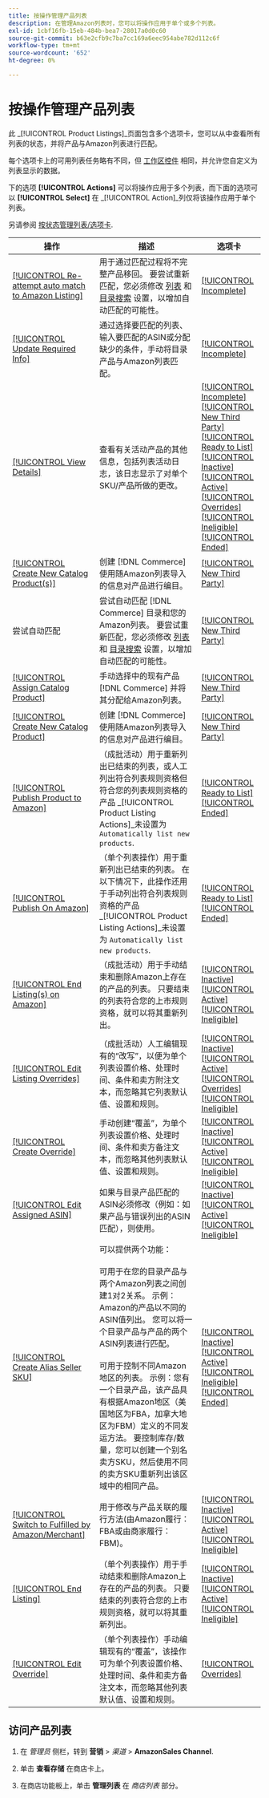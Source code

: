 ```yaml
---
title: 按操作管理产品列表
description: 在管理Amazon列表时，您可以将操作应用于单个或多个列表。
exl-id: 1cbf16fb-15eb-484b-bea7-28017a0d0c60
source-git-commit: b63e2cfb9c7ba7cc169a6eec954abe782d112c6f
workflow-type: tm+mt
source-wordcount: '652'
ht-degree: 0%

---
```


# 按操作管理产品列表

此 _[!UICONTROL Product Listings]_页面包含多个选项卡，您可以从中查看所有列表的状态，并将产品与Amazon列表进行匹配。

每个选项卡上的可用列表任务略有不同，但 [工作区控件](./workspace-controls.md) 相同，并允许您自定义为列表显示的数据。

下的选项 **[!UICONTROL Actions]** 可以将操作应用于多个列表，而下面的选项可以 **[!UICONTROL Select]** 在 _[!UICONTROL Action]_列仅将该操作应用于单个列表。

另请参阅 [按状态管理列表/选项卡](./managing-listings-by-tab.md).

| 操作 | 描述 | 选项卡 |
|--- |--- |--- |
| [[!UICONTROL Re-attempt auto match to Amazon Listing]](./amazon-manually-update-incomplete-listing.md#update-required-info-unable-to-assign-to-amazon-listing) | 用于通过匹配过程将不完整产品移回。 要尝试重新匹配，您必须修改 [列表](./listing-settings.md) 和 [目录搜索](./catalog-search.md) 设置，以增加自动匹配的可能性。 | [[!UICONTROL Incomplete]](./incomplete-listings.md) |
| [[!UICONTROL Update Required Info]](./amazon-manually-update-incomplete-listing.md) | 通过选择要匹配的列表、输入要匹配的ASIN或分配缺少的条件，手动将目录产品与Amazon列表匹配。 | [[!UICONTROL Incomplete]](./incomplete-listings.md) |
| [[!UICONTROL View Details]](./product-listing-details.md) | 查看有关活动产品的其他信息，包括列表活动日志，该日志显示了对单个SKU/产品所做的更改。 | [[!UICONTROL Incomplete]](./incomplete-listings.md)<br>[[!UICONTROL New Third Party]](./new-third-party-listings.md)<br>[[!UICONTROL Ready to List]](./ready-to-list.md)<br>[[!UICONTROL Inactive]](./inactive-listings.md)<br>[[!UICONTROL Active]](./active-listings.md)<br>[[!UICONTROL Overrides]](./overrides.md)<br>[[!UICONTROL Ineligible]](./ineligible-listings.md)<br>[[!UICONTROL Ended]](./ended-listings.md) |
| [[!UICONTROL Create New Catalog Product(s)]](./creating-assigning-catalog-products.md) | 创建 [!DNL Commerce] 使用随Amazon列表导入的信息对产品进行编目。 | [[!UICONTROL New Third Party]](./new-third-party-listings.md) |
| 尝试自动匹配 | 尝试自动匹配 [!DNL Commerce] 目录和您的Amazon列表。 要尝试重新匹配，您必须修改 [列表](./listing-settings.md) 和 [目录搜索](./catalog-search.md) 设置，以增加自动匹配的可能性。 | [[!UICONTROL New Third Party]](./new-third-party-listings.md) |
| [[!UICONTROL Assign Catalog Product]](./creating-assigning-catalog-products.md) | 手动选择中的现有产品 [!DNL Commerce] 并将其分配给Amazon列表。 | [[!UICONTROL New Third Party]](./new-third-party-listings.md) |
| [[!UICONTROL Create New Catalog Product]](./creating-assigning-catalog-products.md) | 创建 [!DNL Commerce] 使用随Amazon列表导入的信息对产品进行编目。 | [[!UICONTROL New Third Party]](./new-third-party-listings.md) |
| [[!UICONTROL Publish Product to Amazon]](./publish-listings-manually.md) | （成批活动）用于重新列出已结束的列表，或人工列出符合列表规则资格但符合您的列表规则资格的产品 _[!UICONTROL Product Listing Actions]_未设置为 `Automatically list new products`. | [[!UICONTROL Ready to List]](./ready-to-list.md)<br>[[!UICONTROL Ended]](./ended-listings.md) |
| [[!UICONTROL Publish On Amazon]](./publish-listings-manually.md) | （单个列表操作）用于重新列出已结束的列表。 在以下情况下，此操作还用于手动列出符合列表规则资格的产品 _[!UICONTROL Product Listing Actions]_未设置为 `Automatically list new products`. | [[!UICONTROL Ready to List]](./ready-to-list.md)<br>[[!UICONTROL Ended]](./ended-listings.md) |
| [[!UICONTROL End Listing(s) on Amazon]](./end-listings-manually.md) | （成批活动）用于手动结束和删除Amazon上存在的产品的列表。 只要结束的列表符合您的上市规则资格，就可以将其重新列出。 | [[!UICONTROL Inactive]](./inactive-listings.md)<br>[[!UICONTROL Active]](./active-listings.md)<br>[[!UICONTROL Ineligible]](./ineligible-listings.md) |
| [[!UICONTROL Edit Listing Overrides]](./creating-editing-overrides.md) | （成批活动）人工编辑现有的“改写”，以便为单个列表设置价格、处理时间、条件和卖方附注文本，而忽略其它列表默认值、设置和规则。 | [[!UICONTROL Inactive]](./inactive-listings.md)<br>[[!UICONTROL Active]](./active-listings.md)<br>[[!UICONTROL Overrides]](./overrides.md)<br>[[!UICONTROL Ineligible]](./ineligible-listings.md) |
| [[!UICONTROL Create Override]](./creating-editing-overrides.md) | 手动创建“覆盖”，为单个列表设置价格、处理时间、条件和卖方备注文本，而忽略其他列表默认值、设置和规则。 | [[!UICONTROL Inactive]](./inactive-listings.md)<br>[[!UICONTROL Active]](./active-listings.md)<br>[[!UICONTROL Ineligible]](./ineligible-listings.md) |
| [[!UICONTROL Edit Assigned ASIN]](./edit-assigned-asin.md) | 如果与目录产品匹配的ASIN必须修改（例如：如果产品与错误列出的ASIN匹配），则使用。 | [[!UICONTROL Inactive]](./inactive-listings.md)<br>[[!UICONTROL Active]](./active-listings.md)<br>[[!UICONTROL Ineligible]](./ineligible-listings.md) |
| [[!UICONTROL Create Alias Seller SKU]](./create-alias-seller-sku.md) | 可以提供两个功能：<br><br>可用于在您的目录产品与两个Amazon列表之间创建1对2关系。 示例： Amazon的产品以不同的ASIN值列出。 您可以将一个目录产品与产品的两个ASIN列表进行匹配。<br><br>可用于控制不同Amazon地区的列表。 示例：您有一个目录产品，该产品具有根据Amazon地区（美国地区为FBA，加拿大地区为FBM）定义的不同发运方法。 要控制库存/数量，您可以创建一个别名卖方SKU，然后使用不同的卖方SKU重新列出该区域中的相同产品。 | [[!UICONTROL Inactive]](./inactive-listings.md)<br>[[!UICONTROL Active]](./active-listings.md)<br>[[!UICONTROL Ineligible]](./ineligible-listings.md)<br>[[!UICONTROL Ended]](./ended-listings.md) |
| [[!UICONTROL Switch to Fulfilled by Amazon/Merchant]](./fulfilled-by.md#configure-fulfilled-by-settings) | 用于修改与产品关联的履行方法(由Amazon履行：FBA或由商家履行：FBM)。 | [[!UICONTROL Inactive]](./inactive-listings.md)<br>[[!UICONTROL Active]](./active-listings.md)<br>[[!UICONTROL Ineligible]](./ineligible-listings.md) |
| [[!UICONTROL End Listing]](./end-listings-manually.md) | （单个列表操作）用于手动结束和删除Amazon上存在的产品的列表。 只要结束的列表符合您的上市规则资格，就可以将其重新列出。 | [[!UICONTROL Inactive]](./inactive-listings.md)<br>[[!UICONTROL Active]](./active-listings.md)<br>[[!UICONTROL Ineligible]](./ineligible-listings.md) |
| [[!UICONTROL Edit Override]](./creating-editing-overrides.md) | （单个列表操作）手动编辑现有的“覆盖”，该操作可为单个列表设置价格、处理时间、条件和卖方备注文本，而忽略其他列表默认值、设置和规则。 | [[!UICONTROL Overrides]](./overrides.md) |

## 访问产品列表

1. 在 _管理员_ 侧栏，转到 **营销** > _渠道_ > **AmazonSales Channel**.

1. 单击 **查看存储** 在商店卡上。

1. 在商店功能板上，单击 **管理列表** 在 _商店列表_ 部分。
